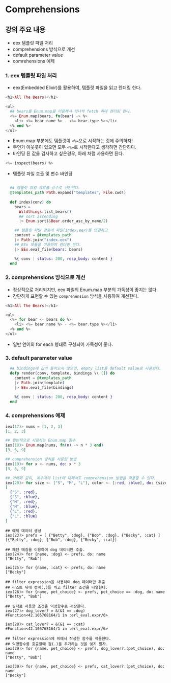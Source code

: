# Comprehensions

## 강의 주요 내용

* eex 템플릿 파일 처리
* comprehensions 방식으로 개선
* default parameter value
* comrehensions 예제

### 1. eex 템플릿 파일 처리

* eex(Embedded Elixir)를 활용하여, 템플릿 파일을 읽고 렌더링 한다.

```elixir
<h1>All The Bears!</h1>

<ul>
  ## bears를 Enum.map을 이용해서 하나씩 fetch 하여 렌더링 한다.
  <%= Enum.map(bears, fn(bear) -> %>
    <li> <%= bear.name %> - <%= bear.type %></li>
  <% end %>
</ul>
```

* Enum.map 부분에도 템플릿이 `<%=`으로 시작하는 것에 주의하자!
* 무언가 아웃풋이 있으면 모두 `<%=`로 시작한다고 생각하면 간단하다.
* 바인딩 된 값을 검사하고 싶은경우, 아래 처럼 사용하면 된다.
```elixir
<%= inspect(bears) %>
```

* 템플릿 파일 호출 및 변수 바인딩
```elixir

  ## 템플릿 파일 경로를 상수로 선언한다.
  @templates_path Path.expand("templates", File.cwd!)
  
  def index(conv) do
    bears =
      Wildthings.list_bears()
      ## sort ascending
      |> Enum.sort(&Bear.order_asc_by_name/2)

	## 템플릿 파일 경로에 파일(index.eex)를 연결하고
    content = @templates_path
    |> Path.join("index.eex")
    ## EEx 모듈을 이용하여 렌더링 한다.
    |> EEx.eval_file(bears: bears)

    %{ conv | status: 200, resp_body: content }
  end
```


### 2. comprehensions 방식으로 개선

* 정상적으로 처리되지만, eex 파일의 Enum.map 부분의 가독성이 좋지는 않다.
* 간단하게 표현할 수 있는 `comprehension` 방식을 사용하여 개선한다.

```elixir
<h1>All The Bears!</h1>  

<ul>
  <%= for bear <- bears do %>
    <li> <%= bear.name %> - <%= bear.type %></li>
  <% end %>
</ul>
```

* 일반 언어의 for each 형태로 구성되어 가독성이 좋다.

### 3. default parameter value

```elixir
  ## bindings에 값이 들어오지 않으면, empty list를 default value로 사용한다.
  defp render(conv, template, bindings \\ []) do
    content = @templates_path
    |> Path.join(template)
    |> EEx.eval_file(bindings)  

    %{ conv | status: 200, resp_body: content }
  end
```


### 4. comprehensions 예제

```elixir
iex(17)> nums = [1, 2, 3]
[1, 2, 3]

## 일반적으로 사용하는 Enum.map 함수
iex(18)> Enum.map(nums, fn(n) -> n * 3 end)
[3, 6, 9]

## comprehension 방식을 사용한 방법
iex(19)> for x <- nums, do: x * 3
[3, 6, 9]

## 아래와 같이, 복수개의 list에 대해서도 comprehension 방법을 적용할 수 있다.
iex(20)> for size <- ["S", "M", "L"], color <- [:red, :blue], do: {size, color}
[
  {"S", :red},
  {"S", :blue},
  {"M", :red},
  {"M", :blue},
  {"L", :red},
  {"L", :blue}
]
```


```
## 예제 데이터 생성
iex(23)> prefs = [ {"Betty", :dog}, {"Bob", :dog}, {"Becky", :cat} ]
[{"Betty", :dog}, {"Bob", :dog}, {"Becky", :cat}]

## 패턴 매칭을 이용하여 dog 데이터만 추출.
iex(24)> for {name, :dog} <- prefs, do: name
["Betty", "Bob"]

iex(25)> for {name, :cat} <- prefs, do: name
["Becky"]

## filter expression을 사용하여 dog 데이터만 추출
## 리스트 뒤에 컴마(,)를 찍고 filter 조건을 나열한다.
iex(26)> for {name, pet_choice} <- prefs, pet_choice == :dog, do: name
["Betty", "Bob"]

## 필터로 사용할 조건을 익명함수로 저장한다.
iex(27)> dog_lover? = &(&1 == :dog)
#Function<42.105768164/1 in :erl_eval.expr/6>

iex(28)> cat_lover? = &(&1 == :cat)
#Function<42.105768164/1 in :erl_eval.expr/6>

## filter expression에 위에서 작성한 함수를 적용한다.
## 익명함수를 호출할때 점(.)을 추가하는 것을 잊지 말자.
iex(29)> for {name, pet_choice} <- prefs, dog_lover?.(pet_choice), do: name
["Betty", "Bob"]

iex(30)> for {name, pet_choice} <- prefs, cat_lover?.(pet_choice), do: name
["Becky"]
```